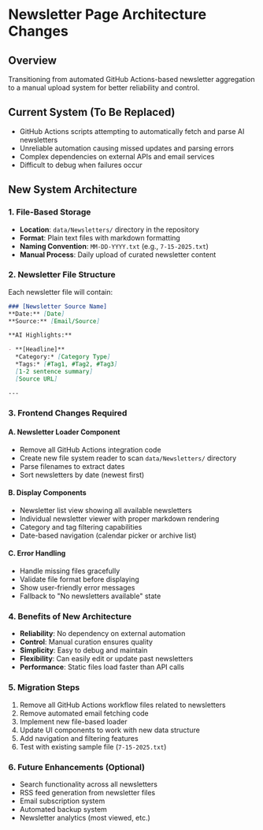 # Newsletter Page Architecture Changes

## Overview
Transitioning from automated GitHub Actions-based newsletter aggregation to a manual upload system for better reliability and control.

## Current System (To Be Replaced)
- GitHub Actions scripts attempting to automatically fetch and parse AI newsletters
- Unreliable automation causing missed updates and parsing errors
- Complex dependencies on external APIs and email services
- Difficult to debug when failures occur

## New System Architecture

### 1. File-Based Storage
- **Location**: `data/Newsletters/` directory in the repository
- **Format**: Plain text files with markdown formatting
- **Naming Convention**: `MM-DD-YYYY.txt` (e.g., `7-15-2025.txt`)
- **Manual Process**: Daily upload of curated newsletter content

### 2. Newsletter File Structure
Each newsletter file will contain:
```markdown
### [Newsletter Source Name]
**Date:** [Date]  
**Source:** [Email/Source]  

**AI Highlights:**

- **[Headline]**  
  *Category:* [Category Type]  
  *Tags:* [#Tag1, #Tag2, #Tag3]  
  [1-2 sentence summary]  
  [Source URL]

---
```

### 3. Frontend Changes Required

#### A. Newsletter Loader Component
- Remove all GitHub Actions integration code
- Create new file system reader to scan `data/Newsletters/` directory
- Parse filenames to extract dates
- Sort newsletters by date (newest first)

#### B. Display Components
- Newsletter list view showing all available newsletters
- Individual newsletter viewer with proper markdown rendering
- Category and tag filtering capabilities
- Date-based navigation (calendar picker or archive list)

#### C. Error Handling
- Handle missing files gracefully
- Validate file format before displaying
- Show user-friendly error messages
- Fallback to "No newsletters available" state

### 4. Benefits of New Architecture
- **Reliability**: No dependency on external automation
- **Control**: Manual curation ensures quality
- **Simplicity**: Easy to debug and maintain
- **Flexibility**: Can easily edit or update past newsletters
- **Performance**: Static files load faster than API calls

### 5. Migration Steps
1. Remove all GitHub Actions workflow files related to newsletters
2. Remove automated email fetching code
3. Implement new file-based loader
4. Update UI components to work with new data structure
5. Add navigation and filtering features
6. Test with existing sample file (`7-15-2025.txt`)

### 6. Future Enhancements (Optional)
- Search functionality across all newsletters
- RSS feed generation from newsletter files
- Email subscription system
- Automated backup system
- Newsletter analytics (most viewed, etc.)